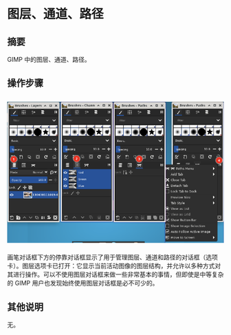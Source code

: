 # 图层、通道、路径

## 摘要

GIMP 中的图层、通道、路径。

## 操作步骤

## ![图层、通道、路径](./img/图层、通道、路径.png)

画笔对话框下方的停靠对话框显示了用于管理图层、通道和路径的对话框（选项卡）。图层选项卡已打开：它显示当前活动图像的图层结构，并允许以多种方式对其进行操作。可以不使用图层对话框来做一些非常基本的事情，但即使是中等复杂的 GIMP 用户也发现始终使用图层对话框是必不可少的。



## 其他说明

无。
